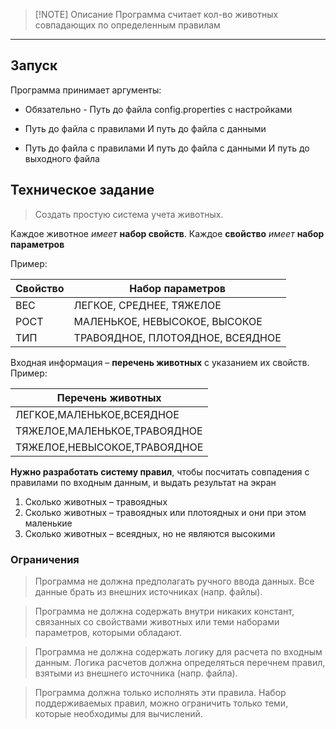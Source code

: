 > [!NOTE] Описание
> Программа считает кол-во животных совпадающих по определенным правилам

---
## Запуск
Программа принимает аргументы:
- Обязательно - Путь до файла config.properties с настройками

- Путь до файла с правилами И путь до файла с данными
- Путь до файла с правилами И путь до файла с данными И путь до выходного файла


## Техническое задание

> Создать простую система учета животных. 

Каждое животное *имеет* **набор свойств**.
Каждое **свойство** *имеет* **набор параметров**

Пример:

| Свойство | Набор параметров                 |
| -------- | -------------------------------- |
| ВЕС      | ЛЕГКОЕ, СРЕДНЕЕ, ТЯЖЕЛОЕ         |
| РОСТ     | МАЛЕНЬКОЕ, НЕВЫСОКОЕ, ВЫСОКОЕ    |
| ТИП      | ТРАВОЯДНОЕ, ПЛОТОЯДНОЕ, ВСЕЯДНОЕ |


Входная информация – **перечень животных** с указанием их свойств.
Пример:

| Перечень животных            |
| ---------------------------- |
| ЛЕГКОЕ,МАЛЕНЬКОЕ,ВСЕЯДНОЕ    |
| ТЯЖЕЛОЕ,МАЛЕНЬКОЕ,ТРАВОЯДНОЕ |
| ТЯЖЕЛОЕ,НЕВЫСОКОЕ,ТРАВОЯДНОЕ |

**Нужно разработать систему правил**, чтобы посчитать совпадения с правилами по входным данным, и выдать  результат на экран

1. Сколько животных – травоядных  
2. Сколько животных – травоядных или плотоядных и они при этом маленькие  
3. Сколько животных – всеядных, но не являются высокими

### Ограничения

> Программа не должна предполагать ручного ввода данных.
> Все данные брать из внешних  источниках (напр. файлы).  


> Программа не должна содержать внутри никаких констант, связанных со свойствами животных  или теми наборами параметров, которыми обладают.

> Программа не должна содержать логику для расчета по входным данным. Логика расчетов должна определяться перечнем правил, взятыми из внешнего источника (напр. файла).  

> Программа должна только исполнять эти правила. Набор поддерживаемых правил, можно  ограничить только теми, которые необходимы для вычислений.

